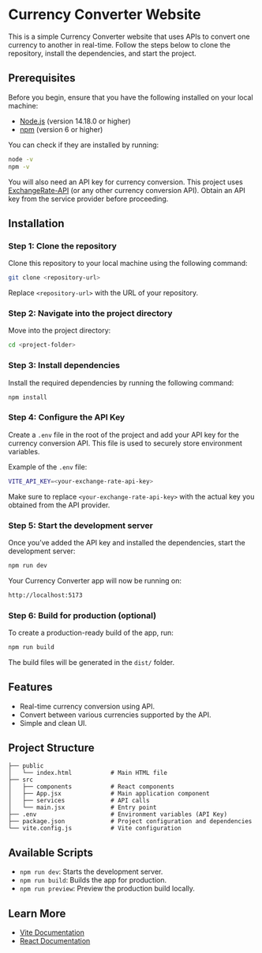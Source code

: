 
# Currency Converter Website

This is a simple Currency Converter website that uses APIs to convert one currency to another in real-time. Follow the steps below to clone the repository, install the dependencies, and start the project.

## Prerequisites

Before you begin, ensure that you have the following installed on your local machine:

- [Node.js](https://nodejs.org/) (version 14.18.0 or higher)
- [npm](https://www.npmjs.com/) (version 6 or higher)

You can check if they are installed by running:

```bash
node -v
npm -v
```

You will also need an API key for currency conversion. This project uses [ExchangeRate-API](https://www.exchangerate-api.com/) (or any other currency conversion API). Obtain an API key from the service provider before proceeding.

## Installation

### Step 1: Clone the repository

Clone this repository to your local machine using the following command:

```bash
git clone <repository-url>
```

Replace `<repository-url>` with the URL of your repository.

### Step 2: Navigate into the project directory

Move into the project directory:

```bash
cd <project-folder>
```

### Step 3: Install dependencies

Install the required dependencies by running the following command:

```bash
npm install
```

### Step 4: Configure the API Key

Create a `.env` file in the root of the project and add your API key for the currency conversion API. This file is used to securely store environment variables.

Example of the `.env` file:

```bash
VITE_API_KEY=<your-exchange-rate-api-key>
```

Make sure to replace `<your-exchange-rate-api-key>` with the actual key you obtained from the API provider.

### Step 5: Start the development server

Once you’ve added the API key and installed the dependencies, start the development server:

```bash
npm run dev
```

Your Currency Converter app will now be running on:

```bash
http://localhost:5173
```

### Step 6: Build for production (optional)

To create a production-ready build of the app, run:

```bash
npm run build
```

The build files will be generated in the `dist/` folder.

## Features

- Real-time currency conversion using API.
- Convert between various currencies supported by the API.
- Simple and clean UI.

## Project Structure

```
├── public
│   └── index.html           # Main HTML file
├── src
│   ├── components           # React components
│   ├── App.jsx              # Main application component
│   ├── services             # API calls
│   └── main.jsx             # Entry point
├── .env                     # Environment variables (API Key)
├── package.json             # Project configuration and dependencies
└── vite.config.js           # Vite configuration
```

## Available Scripts

- `npm run dev`: Starts the development server.
- `npm run build`: Builds the app for production.
- `npm run preview`: Preview the production build locally.

## Learn More

- [Vite Documentation](https://vitejs.dev/guide/)
- [React Documentation](https://reactjs.org/)
